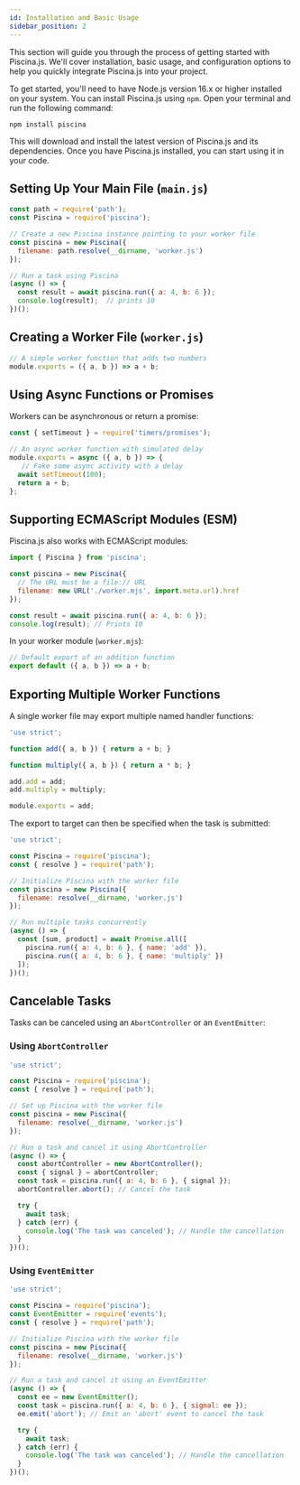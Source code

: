 ```yaml
---
id: Installation and Basic Usage
sidebar_position: 2
---
```

This section will guide you through the process of getting started with Piscina.js. We'll cover installation, basic usage, and configuration options to help you quickly integrate Piscina.js into your project.

To get started, you'll need to have Node.js version 16.x or higher installed on your system. You can install Piscina.js using `npm`. Open your terminal and run the following command:

```
npm install piscina
```

This will download and install the latest version of Piscina.js and its dependencies.
Once you have Piscina.js installed, you can start using it in your code.


## Setting Up Your Main File (`main.js`)

```javascript
const path = require('path');
const Piscina = require('piscina');

// Create a new Piscina instance pointing to your worker file
const piscina = new Piscina({
  filename: path.resolve(__dirname, 'worker.js')
});

// Run a task using Piscina
(async () => {
  const result = await piscina.run({ a: 4, b: 6 });
  console.log(result);  // prints 10
})();
```

## Creating a Worker File (`worker.js`)

```javascript
// A simple worker function that adds two numbers
module.exports = ({ a, b }) => a + b;
```

## Using Async Functions or Promises

Workers can be asynchronous or return a promise:

```javascript
const { setTimeout } = require('timers/promises');

// An async worker function with simulated delay
module.exports = async ({ a, b }) => {
   // Fake some async activity with a delay
  await setTimeout(100);
  return a + b;
};
```

## Supporting ECMAScript Modules (ESM)

Piscina.js also works with ECMAScript modules:

```javascript
import { Piscina } from 'piscina';

const piscina = new Piscina({
  // The URL must be a file:// URL
  filename: new URL('./worker.mjs', import.meta.url).href
});

const result = await piscina.run({ a: 4, b: 6 });
console.log(result); // Prints 10
```

In your worker module (`worker.mjs`):

```javascript
// Default export of an addition function
export default ({ a, b }) => a + b;
```

## Exporting Multiple Worker Functions

A single worker file may export multiple named handler functions:

```javascript
'use strict';

function add({ a, b }) { return a + b; }

function multiply({ a, b }) { return a * b; }

add.add = add;
add.multiply = multiply;

module.exports = add;
```

The export to target can then be specified when the task is submitted:

```javascript
'use strict';

const Piscina = require('piscina');
const { resolve } = require('path');

// Initialize Piscina with the worker file
const piscina = new Piscina({
  filename: resolve(__dirname, 'worker.js')
});

// Run multiple tasks concurrently
(async () => {
  const [sum, product] = await Promise.all([
    piscina.run({ a: 4, b: 6 }, { name: 'add' }),
    piscina.run({ a: 4, b: 6 }, { name: 'multiply' })
  ]);
})();
```

## Cancelable Tasks

Tasks can be canceled using an `AbortController` or an `EventEmitter`:

### Using `AbortController`

```javascript
'use strict';

const Piscina = require('piscina');
const { resolve } = require('path');

// Set up Piscina with the worker file
const piscina = new Piscina({
  filename: resolve(__dirname, 'worker.js')
});

// Run a task and cancel it using AbortController
(async () => {
  const abortController = new AbortController();
  const { signal } = abortController;
  const task = piscina.run({ a: 4, b: 6 }, { signal });
  abortController.abort(); // Cancel the task

  try {
    await task;
  } catch (err) {
    console.log('The task was canceled'); // Handle the cancellation
  }
})();
```

### Using `EventEmitter`

```javascript
'use strict';

const Piscina = require('piscina');
const EventEmitter = require('events');
const { resolve } = require('path');

// Initialize Piscina with the worker file
const piscina = new Piscina({
  filename: resolve(__dirname, 'worker.js')
});

// Run a task and cancel it using an EventEmitter
(async () => {
  const ee = new EventEmitter();
  const task = piscina.run({ a: 4, b: 6 }, { signal: ee });
  ee.emit('abort'); // Emit an 'abort' event to cancel the task

  try {
    await task;
  } catch (err) {
    console.log('The task was canceled'); // Handle the cancellation
  }
})();
```


